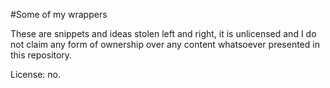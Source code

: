 #Some of my wrappers

These are snippets and ideas stolen left and right, it is unlicensed and I do not claim any form of ownership over any content whatsoever presented in this repository.

License: no.
